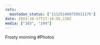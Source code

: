 ```yaml
---
refs:
  mastodon_status: ['111251489759511175']
date: 2023-10-17T17:16:55.138Z
media: ["103", "104"]
---
```


Frosty morning #Photos
